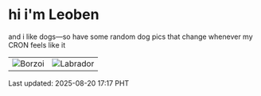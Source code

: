# hi i'm Leoben

and i like dogs—so have some random dog pics that change whenever my CRON feels like it

|  |  |
|--------|----------|
| ![Borzoi](https://random-dog-vercel.vercel.app/api/random-borzoi?v=1755681469) | ![Labrador](https://random-dog-vercel.vercel.app/api/random-labrador?v=1755681469) |

Last updated: 2025-08-20 17:17 PHT
